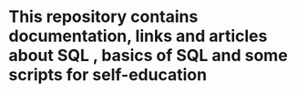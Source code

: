 # This repository contains documentation, links and articles about SQL , basics of SQL and some scripts for self-education
